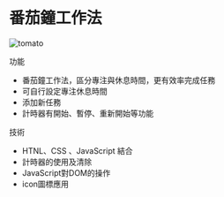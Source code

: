 # 番茄鐘工作法
![tomato](https://github.com/PengYuan-Chen/tomato/assets/56713107/17eaba2a-69c2-4ef9-830c-e32468188510)




功能
-  番茄鐘工作法，區分專注與休息時間，更有效率完成任務
-  可自行設定專注休息時間
-  添加新任務
-  計時器有開始、暫停、重新開始等功能

技術
-  HTNL、CSS 、JavaScript 結合
-  計時器的使用及清除
-  JavaScript對DOM的操作 
-  icon圖標應用


